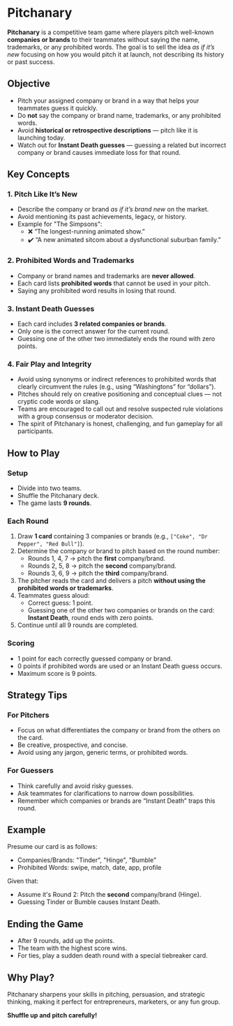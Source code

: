 # Pitchanary

**Pitchanary** is a competitive team game where players pitch well-known **companies or brands** to their teammates without saying the name, trademarks, or any prohibited words. The goal is to sell the idea *as if it’s new* focusing on how you would pitch it at launch, not describing its history or past success.

## Objective

- Pitch your assigned company or brand in a way that helps your teammates guess it quickly.
- Do **not** say the company or brand name, trademarks, or any prohibited words.
- Avoid **historical or retrospective descriptions** — pitch like it is launching today.
- Watch out for **Instant Death guesses** — guessing a related but incorrect company or brand causes immediate loss for that round.


## Key Concepts

### 1. **Pitch Like It’s New**

- Describe the company or brand *as if it’s brand new* on the market.
- Avoid mentioning its past achievements, legacy, or history.
- Example for "The Simpsons":
  - ❌ “The longest-running animated show.”  
  - ✔️ “A new animated sitcom about a dysfunctional suburban family.”

### 2. **Prohibited Words and Trademarks**

- Company or brand names and trademarks are **never allowed**.
- Each card lists **prohibited words** that cannot be used in your pitch.
- Saying any prohibited word results in losing that round.

### 3. **Instant Death Guesses**

- Each card includes **3 related companies or brands**.
- Only one is the correct answer for the current round.
- Guessing one of the other two immediately ends the round with zero points.


### 4. **Fair Play and Integrity**

- Avoid using synonyms or indirect references to prohibited words that clearly circumvent the rules (e.g., using “Washingtons” for “dollars”).
- Pitches should rely on creative positioning and conceptual clues — not cryptic code words or slang.
- Teams are encouraged to call out and resolve suspected rule violations with a group consensus or moderator decision.
- The spirit of Pitchanary is honest, challenging, and fun gameplay for all participants.

##  How to Play

### Setup

- Divide into two teams.
- Shuffle the Pitchanary deck.
- The game lasts **9 rounds**.

### Each Round

1. Draw **1 card** containing 3 companies or brands (e.g., `["Coke", "Dr Pepper", "Red Bull"]`).
2. Determine the company or brand to pitch based on the round number:
   - Rounds 1, 4, 7 → pitch the **first** company/brand.
   - Rounds 2, 5, 8 → pitch the **second** company/brand.
   - Rounds 3, 6, 9 → pitch the **third** company/brand.
3. The pitcher reads the card and delivers a pitch **without using the prohibited words or trademarks**.
4. Teammates guess aloud:
   - Correct guess: 1 point.
   - Guessing one of the other two companies or brands on the card: **Instant Death**, round ends with zero points.
5. Continue until all 9 rounds are completed.

### Scoring

- 1 point for each correctly guessed company or brand.
- 0 points if prohibited words are used or an Instant Death guess occurs.
- Maximum score is 9 points.

## Strategy Tips

### For Pitchers

- Focus on what differentiates the company or brand from the others on the card.
- Be creative, prospective, and concise.
- Avoid using any jargon, generic terms, or prohibited words.

### For Guessers

- Think carefully and avoid risky guesses.
- Ask teammates for clarifications to narrow down possibilities.
- Remember which companies or brands are “Instant Death” traps this round.


## Example

Presume our card is as follows:
- Companies/Brands: "Tinder", "Hinge", "Bumble"
- Prohibited Words: swipe, match, date, app, profile

Given that:
- Assume it's Round 2: Pitch the **second** company/brand (Hinge).
- Guessing Tinder or Bumble causes Instant Death.


## Ending the Game

- After 9 rounds, add up the points.
- The team with the highest score wins.
- For ties, play a sudden death round with a special tiebreaker card.


## Why Play?

Pitchanary sharpens your skills in pitching, persuasion, and strategic thinking, making it perfect for entrepreneurs, marketers, or any fun group.


**Shuffle up and pitch carefully!**
